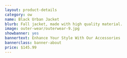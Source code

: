 ```yaml
---
layout: product-details
category: ow
name: Black Urban Jacket
blurb: Fall jacket, made with high quality material.
image: outer-wear/outerwear-9.jpg
showbanner: yes
bannertext: Enhance Your Style With Our Accessories
bannerclass: banner-about
price: $145.99
---
```



